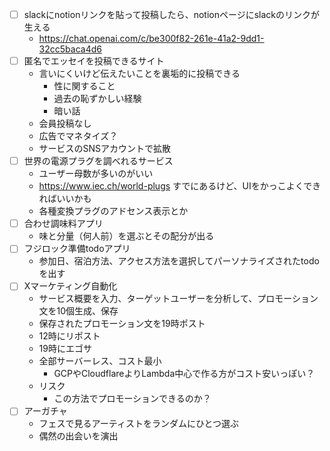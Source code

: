 - [ ] slackにnotionリンクを貼って投稿したら、notionページにslackのリンクが生える
	- https://chat.openai.com/c/be300f82-261e-41a2-9dd1-32cc5baca4d6
- [ ] 匿名でエッセイを投稿できるサイト
	- 言いにくいけど伝えたいことを裏垢的に投稿できる
		- 性に関すること
		- 過去の恥ずかしい経験
		- 暗い話
	- 会員投稿なし
	- 広告でマネタイズ？
	- サービスのSNSアカウントで拡散
- [ ] 世界の電源プラグを調べれるサービス
	- ユーザー母数が多いのがいい
	- https://www.iec.ch/world-plugs すでにあるけど、UIをかっこよくできればいいかも
	- 各種変換プラグのアドセンス表示とか
- [ ] 合わせ調味料アプリ
	- 味と分量（何人前）を選ぶとその配分が出る
- [ ] フジロック準備todoアプリ
	- 参加日、宿泊方法、アクセス方法を選択してパーソナライズされたtodoを出す
- [ ] Xマーケティング自動化
	- サービス概要を入力、ターゲットユーザーを分析して、プロモーション文を10個生成、保存
	- 保存されたプロモーション文を19時ポスト
	- 12時にリポスト
	- 19時にエゴサ
	- 全部サーバーレス、コスト最小
		- GCPやCloudflareよりLambda中心で作る方がコスト安いっぽい？
	- リスク
		- この方法でプロモーションできるのか？
- [ ] アーガチャ
	- フェスで見るアーティストをランダムにひとつ選ぶ
	- 偶然の出会いを演出